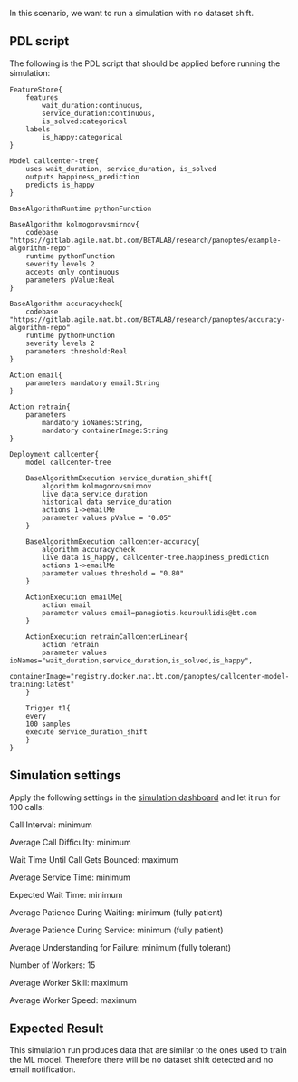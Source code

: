 In this scenario, we want to run a simulation with no dataset shift.

## PDL script
The following is the PDL script that should be applied before running the simulation:
```
FeatureStore{
	features
	    wait_duration:continuous,
	    service_duration:continuous,
	    is_solved:categorical
	labels 
	    is_happy:categorical
}

Model callcenter-tree{
    uses wait_duration, service_duration, is_solved
    outputs happiness_prediction
    predicts is_happy
}

BaseAlgorithmRuntime pythonFunction

BaseAlgorithm kolmogorovsmirnov{
	codebase "https://gitlab.agile.nat.bt.com/BETALAB/research/panoptes/example-algorithm-repo"
	runtime pythonFunction
	severity levels 2
	accepts only continuous
	parameters pValue:Real
}

BaseAlgorithm accuracycheck{
	codebase "https://gitlab.agile.nat.bt.com/BETALAB/research/panoptes/accuracy-algorithm-repo"
	runtime pythonFunction
	severity levels 2
	parameters threshold:Real
}

Action email{
	parameters mandatory email:String
}

Action retrain{
    parameters
        mandatory ioNames:String,
        mandatory containerImage:String
}

Deployment callcenter{
	model callcenter-tree
	
	BaseAlgorithmExecution service_duration_shift{
		algorithm kolmogorovsmirnov
		live data service_duration
		historical data service_duration
		actions 1->emailMe
		parameter values pValue = "0.05"
	}
	
	BaseAlgorithmExecution callcenter-accuracy{
		algorithm accuracycheck
		live data is_happy, callcenter-tree.happiness_prediction
		actions 1->emailMe
		parameter values threshold = "0.80"
	}
	
	ActionExecution emailMe{
		action email
		parameter values email=panagiotis.kourouklidis@bt.com
	}
	
	ActionExecution retrainCallcenterLinear{
	    action retrain
	    parameter values ioNames="wait_duration,service_duration,is_solved,is_happy",  
	        containerImage="registry.docker.nat.bt.com/panoptes/callcenter-model-training:latest"
	}
	
	Trigger t1{
	every
	100 samples
	execute service_duration_shift
	}
}
```

## Simulation settings
Apply the following settings in the [simulation dashboard](https://ui.digitaltwin.callcentre.panoptes.betalab.rp.bt.com/) and let it run for 100 calls:

Call Interval: minimum

Average Call Difficulty: minimum

Wait Time Until Call Gets Bounced: maximum

Average Service Time: minimum


Expected Wait Time: minimum

Average Patience During Waiting: minimum (fully patient)

Average Patience During Service: minimum (fully patient)

Average Understanding for Failure: minimum (fully tolerant)


Number of Workers: 15

Average Worker Skill: maximum

Average Worker Speed: maximum

## Expected Result
This simulation run produces data that are similar to the ones used to train the ML model. Therefore there will be no dataset shift detected and no email notification.
 